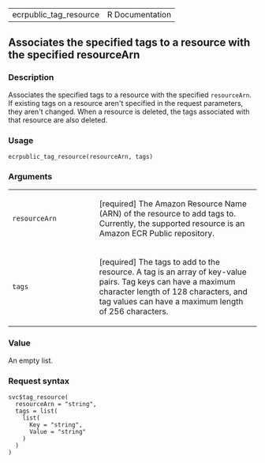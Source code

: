 <table style="width: 100%;">
<tbody>
<tr class="odd">
<td>ecrpublic_tag_resource</td>
<td style="text-align: right;">R Documentation</td>
</tr>
</tbody>
</table>

## Associates the specified tags to a resource with the specified resourceArn

### Description

Associates the specified tags to a resource with the specified
`resourceArn`. If existing tags on a resource aren't specified in the
request parameters, they aren't changed. When a resource is deleted, the
tags associated with that resource are also deleted.

### Usage

    ecrpublic_tag_resource(resourceArn, tags)

### Arguments

<table>
<colgroup>
<col style="width: 35%" />
<col style="width: 65%" />
</colgroup>
<tbody>
<tr class="odd">
<td><code
id="ecrpublic_tag_resource_:_resourceArn">resourceArn</code></td>
<td><p>[required] The Amazon Resource Name (ARN) of the resource to add
tags to. Currently, the supported resource is an Amazon ECR Public
repository.</p></td>
</tr>
<tr class="even">
<td><code id="ecrpublic_tag_resource_:_tags">tags</code></td>
<td><p>[required] The tags to add to the resource. A tag is an array of
key-value pairs. Tag keys can have a maximum character length of 128
characters, and tag values can have a maximum length of 256
characters.</p></td>
</tr>
</tbody>
</table>

### Value

An empty list.

### Request syntax

    svc$tag_resource(
      resourceArn = "string",
      tags = list(
        list(
          Key = "string",
          Value = "string"
        )
      )
    )
